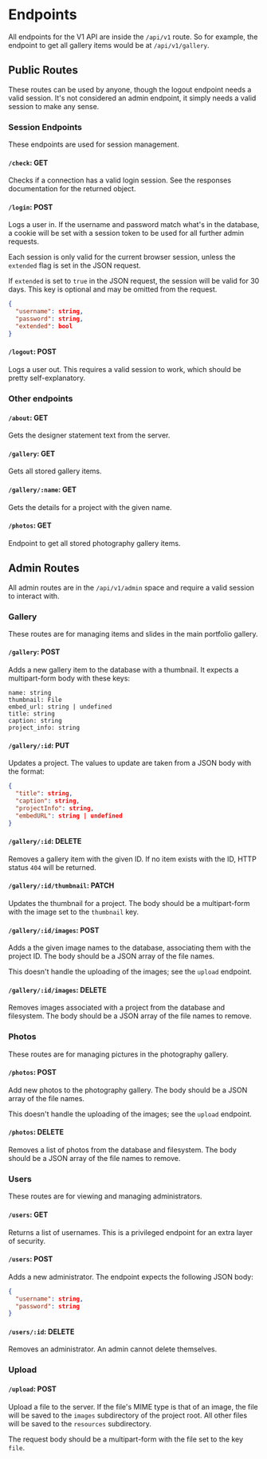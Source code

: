 # Endpoints

All endpoints for the V1 API are inside the `/api/v1` route. So for example, the endpoint to get all gallery items would be at `/api/v1/gallery`.

## Public Routes

These routes can be used by anyone, though the logout endpoint needs a valid session. It's not considered an admin endpoint, it simply needs a valid session to make any sense.

### Session Endpoints

These endpoints are used for session management.

#### `/check`: GET

Checks if a connection has a valid login session. See the responses documentation for the returned object.

#### `/login`: POST

Logs a user in. If the username and password match what's in the database, a cookie will be set with a session token to be used for all further admin requests.

Each session is only valid for the current browser session, unless the `extended` flag is set in the JSON request.

If `extended` is set to `true` in the JSON request, the session will be valid for 30 days. This key is optional and may be omitted from the request.

```json
{
  "username": string,
  "password": string,
  "extended": bool
}
```

#### `/logout`: POST

Logs a user out. This requires a valid session to work, which should be pretty self-explanatory.

### Other endpoints

#### `/about`: GET

Gets the designer statement text from the server.

#### `/gallery`: GET

Gets all stored gallery items.

#### `/gallery/:name`: GET

Gets the details for a project with the given name.

#### `/photos`: GET

Endpoint to get all stored photography gallery items.

## Admin Routes

All admin routes are in the `/api/v1/admin` space and require a valid session to interact with.

### Gallery

These routes are for managing items and slides in the main portfolio gallery.

#### `/gallery`: POST

Adds a new gallery item to the database with a thumbnail. It expects a multipart-form body with these keys:

```
name: string
thumbnail: File
embed_url: string | undefined
title: string
caption: string
project_info: string
```

#### `/gallery/:id`: PUT

Updates a project. The values to update are taken from a JSON body with the format:

```json
{
  "title": string,
  "caption": string,
  "projectInfo": string,
  "embedURL": string | undefined
}
```

#### `/gallery/:id`: DELETE

Removes a gallery item with the given ID. If no item exists with the ID, HTTP status `404` will be returned.

#### `/gallery/:id/thumbnail`: PATCH

Updates the thumbnail for a project. The body should be a multipart-form with the image set to the `thumbnail` key.

#### `/gallery/:id/images`: POST

Adds a the given image names to the database, associating them with the project ID. The body should be a JSON array of the file names.

This doesn't handle the uploading of the images; see the `upload` endpoint.

#### `/gallery/:id/images`: DELETE

Removes images associated with a project from the database and filesystem. The body should be a JSON array of the file names to remove.

### Photos

These routes are for managing pictures in the photography gallery.

#### `/photos`: POST

Add new photos to the photography gallery. The body should be a JSON array of the file names.

This doesn't handle the uploading of the images; see the `upload` endpoint.

#### `/photos`: DELETE

Removes a list of photos from the database and filesystem. The body should be a JSON array of the file names to remove.

### Users

These routes are for viewing and managing administrators.

#### `/users`: GET

Returns a list of usernames. This is a privileged endpoint for an extra layer of security.

#### `/users`: POST

Adds a new administrator. The endpoint expects the following JSON body:

```json
{
  "username": string,
  "password": string
}
```

#### `/users/:id`: DELETE

Removes an administrator. An admin cannot delete themselves.

### Upload

#### `/upload`: POST

Upload a file to the server. If the file's MIME type is that of an image, the file will be saved to the `images` subdirectory of the project root. All other files will be saved to the `resources` subdirectory.

The request body should be a multipart-form with the file set to the key `file`.
